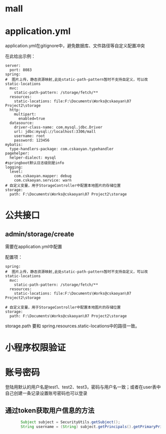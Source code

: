 # mall

# application.yml

application.yml在gitignore中，避免数据库、文件路径等自定义配置冲突

在此给出示例：

```
server:
  port: 8083
spring:
#  图片上传，静态资源映射,此处static-path-pattern暂时不支持自定义，可以改static-locations
  mvc:
    static-path-pattern: /storage/fetch/**
  resources:
    static-locations: file:F:\Documents\Works@cskaoyan\07 Project2\storage
  http:
    multipart:
      enabled=true
  datasource:
    driver-class-name: com.mysql.jdbc.Driver
    url: jdbc:mysql://localhost:3306/mall
    username: root
    password: 123456
mybatis:
  type-handlers-package: com.cskaoyan.typehandler
pagehelper:
  helper-dialect: mysql
#springboot默认日志级别是info
logging:
  level:
    com.cskaoyan.mapper: debug
    com.cskaoyan.service: warn
# 自定义变量，用于StorageController中配置本地图片的存储位置
storage:
  path: F:\Documents\Works@cskaoyan\07 Project2\storage
```

# 公共接口

## admin/storage/create

需要在application.yml中配置

配置项：

``` 
spring:
#  图片上传，静态资源映射,此处static-path-pattern暂时不支持自定义，可以改static-locations
  mvc:
    static-path-pattern: /storage/fetch/**
  resources:
    static-locations: file:F:\Documents\Works@cskaoyan\07 Project2\storage
```

```
# 自定义变量，用于StorageController中配置本地图片的存储位置
storage:
  path: F:\Documents\Works@cskaoyan\07 Project2\storage
```

storage.path 要和 spring.resources.static-locations中的路径一致。

# 小程序权限验证

# 账号密码

登陆用默认的用户名是test1、test2、test3，密码与用户名一致；或者在user表中自己创建一条记录设置账号密码也可以登录



## 通过token获取用户信息的方法

```java
       Subject subject = SecurityUtils.getSubject();
       String username = (String) subject.getPrincipals().getPrimaryPrincipal();
```



